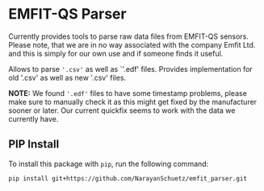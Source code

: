 # EMFIT-QS Parser

Currently provides tools to parse raw data files from EMFIT-QS sensors.
Please note, that we are in no way associated with the company Emfit Ltd. and this is simply for our own use and if
someone finds it useful.

Allows to parse `'.csv'` as well as `'.edf' files. Provides implementation for old '.csv' as well as new '.csv' files. 
<br>

<strong>NOTE:</strong> We found `'.edf'` files to have some timestamp problems, please make sure to manually check it as this might get
      fixed by the manufacturer sooner or later. Our current quickfix seems to work with the data we currently have.


## PIP Install

To install this package with `pip`, run the following command:

    pip install git+https://github.com/NarayanSchuetz/emfit_parser.git
